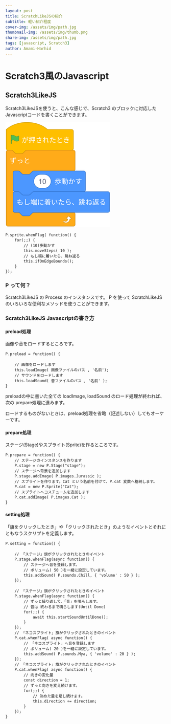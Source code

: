 ```yaml
---
layout: post
title: ScratchLikeJSの紹介
subtitle: 軽い紹介程度
cover-img: /assets/img/path.jpg
thumbnail-img: /assets/img/thumb.png
share-img: /assets/img/path.jpg
tags: [javascript, Scratch3]
author: Amami-Harhid
---
```


# Scratch3風のJavascript

## Scratch3LikeJS

Scratch3LikeJSを使うと、こんな感じで、Scratch3 のブロックに対応した Javascriptコードを書くことができます。

![Block](assets/img/scratchblocks001.svg)

~~~
P.sprite.whenFlag( function() {
    for(;;) {
        // (10)歩動かす
        this.moveSteps( 10 );
        // もし端に着いたら、跳ね返る
        this.ifOnEdgeBounds();
    }
});
~~~


### P って何？

Scratch3LikeJS の Process のインスタンスです。
P を使って ScratchLikeJS のいろいろな便利なメソッドを使うことができます。

### Scratch3LikeJS Javascriptの書き方

#### preload処理

画像や音をロードするところです。

~~~
P.preload = function() {

    // 画像をロードします
    this.loadImage( 画像ファイルのパス , '名前');
    // サウンドをロードします
    this.loadSound( 音ファイルのパス , '名前' ); 
}
~~~

preloadの中に書いた全ての loadImage, loadSound のロード処理が終われば、次の prepare処理に進みます。

ロードするものがないときは、preload処理を省略（記述しない）してもオーケーです。

#### prepare処理

ステージ(Stage)やスプライト(Sprite)を作るところです。

~~~
P.prepare = function() {
    // ステージのインスタンスを作ります
    P.stage = new P.Stage("stage");
    // ステージへ背景を追加します
    P.stage.addImage( P.images.Jurassic );
    // スプライトを作ります。Cat という名前を付けて、P.cat 変数へ格納します。
    P.cat = new P.Sprite("Cat");
    // スプライトへコスチュームを追加します
    P.cat.addImage( P.images.Cat );
}
~~~


#### setting処理

「旗をクリックしたとき」や「クリックされたとき」のようなイベントとそれにともなうスクリプトを定義します。


~~~
P.setting = function() {

    // 「ステージ」旗がクリックされたときのイベント
    P.stage.whenFlag(async function() {
        // ステージへ音を登録します。
        // ボリューム( 50 )を一緒に設定しています。
        this.addSound( P.sounds.Chill, { 'volume' : 50 } );
    });

    // 「ステージ」旗がクリックされたときのイベント
    P.stage.whenFlag(async function() {
        // ずっと繰り返して、「音」を鳴らします。
        // 音は 終わるまで鳴らします(Until Done)
        for(;;) {
            await this.startSoundUntilDone();
        }
    });
    // 「ネコスプライト」旗がクリックされたときのイベント
    P.cat.whenFlag( async function() {
        // 「ネコスプライト」へ音を登録します
        // ボリューム( 20 )を一緒に設定しています。
        this.addSound( P.sounds.Mya, { 'volume' : 20 } );
    });
    // 「ネコスプライト」旗がクリックされたときのイベント
    P.cat.whenFlag( async function() {
        // 向きの変化量
        const direction = 1;
        // ずっと向きを変え続けます。
        for(;;) {
            // 決めた量を足し続けます。
            this.direction += direction;
        }
    });
}
~~~